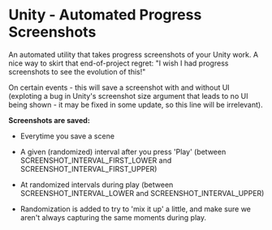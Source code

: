 # Unity - Automated Progress Screenshots

An automated utility that takes progress screenshots of your Unity work. A nice way to skirt that end-of-project regret: "I wish I had progress screenshots to see the evolution of this!"

On certain events - this will save a screenshot with and without UI (exploting a bug in Unity's screenshot size argument that leads to no UI being shown - it may be fixed in some update, so this line will be irrelevant).

**Screenshots are saved:**

* Everytime you save a scene
  
* A given (randomized) interval after you press 'Play' (between SCREENSHOT_INTERVAL_FIRST_LOWER and SCREENSHOT_INTERVAL_FIRST_UPPER)
  
* At randomized intervals during play (between SCREENSHOT_INTERVAL_LOWER and SCREENSHOT_INTERVAL_UPPER)
  
* Randomization is added to try to 'mix it up' a little, and make sure we aren't always capturing the same moments during play.

